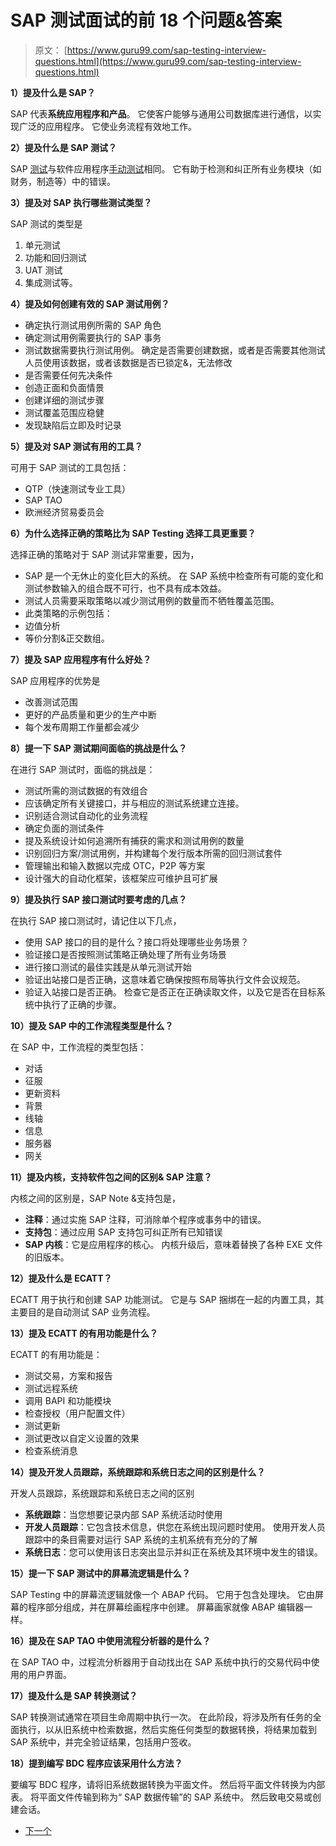 # SAP 测试面试的前 18 个问题&答案

> 原文： [https://www.guru99.com/sap-testing-interview-questions.html](https://www.guru99.com/sap-testing-interview-questions.html)

**1）提及什么是 SAP？**

SAP 代表**系统应用程序和产品**。 它使客户能够与通用公司数据库进行通信，以实现广泛的应用程序。 它使业务流程有效地工作。

**2）提及什么是 SAP 测试？**

SAP [测试](/software-testing.html)与软件应用程序[手动测试](/manual-testing.html)相同。 它有助于检测和纠正所有业务模块（如财务，制造等）中的错误。

**3）提及对 SAP 执行哪些测试类型？**

SAP 测试的类型是

1.  单元测试
2.  功能和回归测试
3.  UAT 测试
4.  集成测试等。

**4）提及如何创建有效的 SAP 测试用例？**

*   确定执行测试用例所需的 SAP 角色
*   确定测试用例需要执行的 SAP 事务
*   测试数据需要执行测试用例。 确定是否需要创建数据，或者是否需要其他测试人员使用该数据，或者该数据是否已锁定&，无法修改
*   是否需要任何先决条件
*   创造正面和负面情景
*   创建详细的测试步骤
*   测试覆盖范围应稳健
*   发现缺陷后立即及时记录

**5）提及对 SAP 测试有用的工具？**

可用于 SAP 测试的工具包括：

*   QTP（快速测试专业工具）
*   SAP TAO
*   欧洲经济贸易委员会

**6）为什么选择正确的策略比为 SAP Testing 选择工具更重要？**

选择正确的策略对于 SAP 测试非常重要，因为，

*   SAP 是一个无休止的变化巨大的系统。 在 SAP 系统中检查所有可能的变化和测试参数输入的组合既不可行，也不具有成本效益。
*   测试人员需要采取策略以减少测试用例的数量而不牺牲覆盖范围。
*   此类策略的示例包括：
*   边值分析
*   等价分割&正交数组。

**7）提及 SAP 应用程序有什么好处？**

SAP 应用程序的优势是

*   改善测试范围
*   更好的产品质量和更少的生产中断
*   每个发布周期工作量都会减少

**8）提一下 SAP 测试期间面临的挑战是什么？**

在进行 SAP 测试时，面临的挑战是：

*   测试所需的测试数据的有效组合
*   应该确定所有关键接口，并与相应的测试系统建立连接。
*   识别适合测试自动化的业务流程
*   确定负面的测试条件
*   提及系统设计如何追溯所有捕获的需求和测试用例的数量
*   识别回归方案/测试用例，并构建每个发行版本所需的回归测试套件
*   管理输出和输入数据以完成 OTC，P2P 等方案
*   设计强大的自动化框架，该框架应可维护且可扩展

**9）提及执行 SAP 接口测试时要考虑的几点？**

在执行 SAP 接口测试时，请记住以下几点，

*   使用 SAP 接口的目的是什么？接口将处理哪些业务场景？
*   验证接口是否按照测试策略正确处理了所有业务场景
*   进行接口测试的最佳实践是从单元测试开始
*   验证出站接口是否正确，这意味着它确保按照布局等执行文件会议规范。
*   验证入站接口是否正确。 检查它是否正在正确读取文件，以及它是否在目标系统中执行了正确的步骤。

**10）提及 SAP 中的工作流程类型是什么？**

在 SAP 中，工作流程的类型包括：

*   对话
*   征服
*   更新资料
*   背景
*   线轴
*   信息
*   服务器
*   网关

**11）提及内核，支持软件包之间的区别& SAP 注意？**

内核之间的区别是，SAP Note &支持包是，

*   **注释**：通过实施 SAP 注释，可消除单个程序或事务中的错误。
*   **支持包**：通过应用 SAP 支持包可纠正所有已知错误
*   **SAP 内核**：它是应用程序的核心。 内核升级后，意味着替换了各种 EXE 文件的旧版本。

**12）提及什么是 ECATT？**

ECATT 用于执行和创建 SAP 功能测试。 它是与 SAP 捆绑在一起的内置工具，其主要目的是自动测试 SAP 业务流程。

**13）提及 ECATT 的有用功能是什么？**

ECATT 的有用功能是：

*   测试交易，方案和报告
*   测试远程系统
*   调用 BAPI 和功能模块
*   检查授权（用户配置文件）
*   测试更新
*   测试更改以自定义设置的效果
*   检查系统消息

**14）提及开发人员跟踪，系统跟踪和系统日志之间的区别是什么？**

开发人员跟踪，系统跟踪和系统日志之间的区别

*   **系统跟踪**：当您想要记录内部 SAP 系统活动时使用
*   **开发人员跟踪**：它包含技术信息，供您在系统出现问题时使用。 使用开发人员跟踪中的条目需要对运行 SAP 系统的主机系统有充分的了解
*   **系统日志**：您可以使用该日志突出显示并纠正在系统及其环境中发生的错误。

**15）提一下 SAP 测试中的屏幕流逻辑是什么？**

SAP Testing 中的屏幕流逻辑就像一个 ABAP 代码。 它用于包含处理块。 它由屏幕的程序部分组成，并在屏幕绘画程序中创建。 屏幕画家就像 ABAP 编辑器一样。

**16）提及在 SAP TAO 中使用流程分析器的是什么？**

在 SAP TAO 中，过程流分析器用于自动找出在 SAP 系统中执行的交易代码中使用的用户界面。

**17）提及什么是 SAP 转换测试？**

SAP 转换测试通常在项目生命周期中执行一次。 在此阶段，将涉及所有任务的全面执行，以从旧系统中检索数据，然后实施任何类型的数据转换，将结果加载到 SAP 系统中，并完全验证结果，包括用户签收。

**18）提到编写 BDC 程序应该采用什么方法？**

要编写 BDC 程序，请将旧系统数据转换为平面文件。 然后将平面文件转换为内部表。 将平面文件传输到称为“ SAP 数据传输”的 SAP 系统中。 然后致电交易或创建会话。

*   [下一个](/sap-training-hub.html)